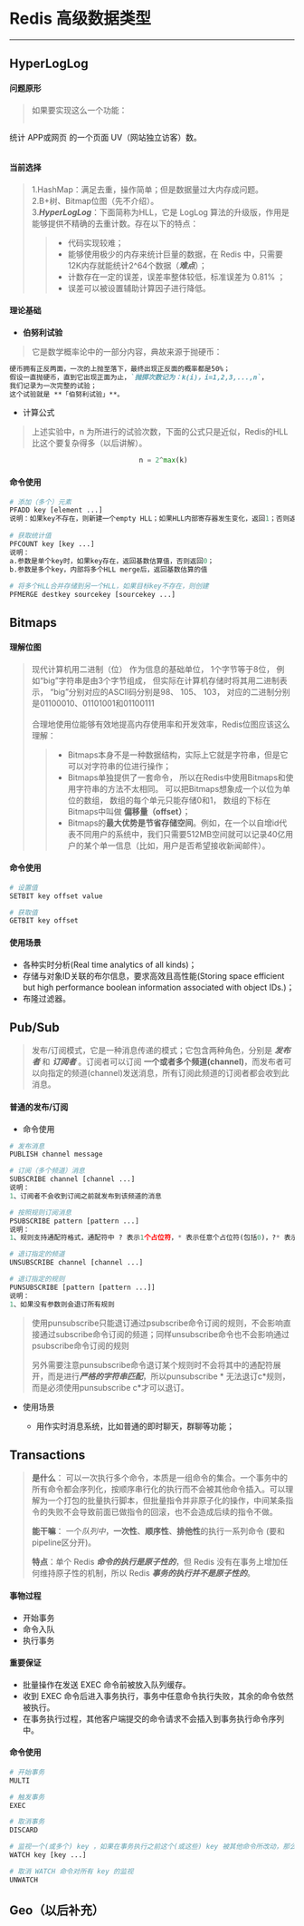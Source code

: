 # Redis 高级数据类型

----



## HyperLogLog

#### 问题原形

>如果要实现这么一个功能：
>
>```
统计 APP或网页 的一个页面 UV（网站独立访客）数。
>```

#### 当前选择

>1.HashMap：满足去重，操作简单；但是数据量过大内存成问题。<br>
>2.B+树、Bitmap位图（先不介绍）。<br>
>3.***HyperLogLog***：下面简称为HLL，它是 LogLog 算法的升级版，作用是能够提供不精确的去重计数。存在以下的特点：
>>- 代码实现较难；
>>- 能够使用极少的内存来统计巨量的数据，在 Redis 中，只需要12K内存就能统计2^64个数据（***难点***）；
>>- 计数存在一定的误差，误差率整体较低，标准误差为 0.81% ；
>>- 误差可以被设置辅助计算因子进行降低。

#### 理论基础

- **伯努利试验**

>它是数学概率论中的一部分内容，典故来源于抛硬币：<br>
>
```markdown
硬币拥有正反两面，一次的上抛至落下，最终出现正反面的概率都是50%；
假设一直抛硬币，直到它出现正面为止，`抛掷次数记为：k(i)，i=1,2,3,...,n`，
我们记录为一次完整的试验；
这个试验就是 **「伯努利试验」**。
```

- 计算公式

>上述实验中，n 为所进行的试验次数，下面的公式只是近似，Redis的HLL比这个要复杂得多（以后讲解）。

```python
								n = 2^max(k)
```


#### 命令使用

```python
# 添加（多个）元素
PFADD key [element ...]
说明：如果key不存在，则新建一个empty HLL；如果HLL内部寄存器发生变化，返回1；否则返回0；
	
# 获取统计值
PFCOUNT key [key ...]
说明：
a.参数是单个key时，如果key存在，返回基数估算值，否则返回0；
b.参数是多个key，内部将多个HLL merge后，返回基数估算的值
	
# 将多个HLL合并存储到另一个HLL，如果目标key不存在，则创建
PFMERGE destkey sourcekey [sourcekey ...]
```



## Bitmaps


#### 理解位图

>现代计算机用二进制（位） 作为信息的基础单位， 1个字节等于8位， 例如“big”字符串是由3个字节组成， 但实际在计算机存储时将其用二进制表示， “big”分别对应的ASCII码分别是98、 105、 103， 对应的二进制分别是01100010、01101001和01100111<br><br>
>合理地使用位能够有效地提高内存使用率和开发效率，Redis位图应该这么理解：<br>
>>- Bitmaps本身不是一种数据结构，实际上它就是字符串，但是它可以对字符串的位进行操作；
>>- Bitmaps单独提供了一套命令， 所以在Redis中使用Bitmaps和使用字符串的方法不太相同。 可以把Bitmaps想象成一个以位为单位的数组， 数组的每个单元只能存储0和1， 数组的下标在Bitmaps中叫做 **偏移量（offset）**；
>>- Bitmaps的**最大优势是节省存储空间**。例如，在一个以自增id代表不同用户的系统中，我们只需要512MB空间就可以记录40亿用户的某个单一信息（比如，用户是否希望接收新闻邮件）。

#### 命令使用

```python
# 设置值
SETBIT key offset value

# 获取值
GETBIT key offset
```

#### 使用场景

- 各种实时分析(Real time analytics of all kinds)；
- 存储与对象ID关联的布尔信息，要求高效且高性能(Storing space efficient but high performance boolean information associated with object IDs.)；
- 布隆过滤器。



## Pub/Sub

>发布/订阅模式，它是一种消息传递的模式；它包含两种角色，分别是 ***发布者*** 和 ***订阅者*** 。订阅者可以订阅 **一个或者多个频道(channel)**，而发布者可以向指定的频道(channel)发送消息，所有订阅此频道的订阅者都会收到此消息。

#### 普通的发布/订阅

- 命令使用

```python
# 发布消息
PUBLISH channel message

# 订阅（多个频道）消息
SUBSCRIBE channel [channel ...]
说明：
1、订阅者不会收到订阅之前就发布到该频道的消息

# 按照规则订阅消息
PSUBSCRIBE pattern [pattern ...]
说明：
1、规则支持通配符格式，通配符中 ? 表示1个占位符，* 表示任意个占位符(包括0)，?* 表示1个以上占位符

# 退订指定的频道
UNSUBSCRIBE channel [channel ...]

# 退订指定的规则
PUNSUBSCRIBE [pattern [pattern ...]]
说明：
1、如果没有参数则会退订所有规则
```

>使用punsubscribe只能退订通过psubscribe命令订阅的规则，不会影响直接通过subscribe命令订阅的频道；同样unsubscribe命令也不会影响通过psubscribe命令订阅的规则<br>
>
>另外需要注意punsubscribe命令退订某个规则时不会将其中的通配符展开，而是进行***严格的字符串匹配***，所以punsubscribe \* 无法退订c\*规则，而是必须使用punsubscribe c\*才可以退订。


- 使用场景

	- 用作实时消息系统，比如普通的即时聊天，群聊等功能；

	
## Transactions

>**是什么**： 可以一次执行多个命令，本质是一组命令的集合。一个事务中的所有命令都会序列化，按顺序串行化的执行而不会被其他命令插入。可以理解为一个打包的批量执行脚本，但批量指令并非原子化的操作，中间某条指令的失败不会导致前面已做指令的回滚，也不会造成后续的指令不做。
>
>**能干嘛**： 一个*队列中*，**一次性**、**顺序性**、**排他性**的执行一系列命令 (要和pipeline区分开)。
>
>**特点**：单个 Redis ***命令的执行是原子性的***，但 Redis 没有在事务上增加任何维持原子性的机制，所以 Redis ***事务的执行并不是原子性的***。

#### 事物过程

- 开始事务
- 命令入队
- 执行事务

#### 重要保证

- 批量操作在发送 EXEC 命令前被放入队列缓存。
- 收到 EXEC 命令后进入事务执行，事务中任意命令执行失败，其余的命令依然被执行。
- 在事务执行过程，其他客户端提交的命令请求不会插入到事务执行命令序列中。

#### 命令使用

```python
# 开始事务
MULTI

# 触发事务
EXEC

# 取消事务
DISCARD

# 监视一个(或多个) key ，如果在事务执行之前这个(或这些) key 被其他命令所改动，那么事务将被打断
WATCH key [key ...]

# 取消 WATCH 命令对所有 key 的监视
UNWATCH
```


## Geo（以后补充）
